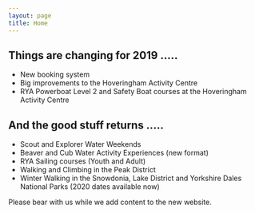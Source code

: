 ```yaml
---
layout: page
title: Home
---
```


## Things are changing for 2019 .....
* New booking system
* Big improvements to the Hoveringham Activity Centre
* RYA Powerboat Level 2 and Safety Boat courses at the Hoveringham Activity Centre

## And the good stuff returns .....
* Scout and Explorer Water Weekends
* Beaver and Cub Water Activity Experiences (new format)
* RYA Sailing courses (Youth and Adult)
* Walking and Climbing in the Peak District
* Winter Walking in the Snowdonia, Lake District and Yorkshire Dales National Parks (2020 dates available now)

<p class="message">
    Please bear with us while we add content to the new website.
</p>
